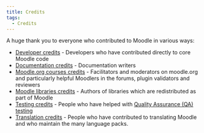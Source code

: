 ```yaml
---
title: Credits
tags:
  - Credits
---
```

A huge thank you to everyone who contributed to Moodle in various ways:

- [Developer credits](https://moodle.org/dev/) - Developers who have contributed directly to core Moodle code
- [Documentation credits](./credits/documentation) - Documentation writers
- [Moodle.org courses credits](./credits/moodleorg) - Facilitators and moderators on moodle.org and particularly helpful Moodlers in the forums, plugin validators and reviewers
- [Moodle libraries credits](./credits/thirdpartylibs) - Authors of libraries which are redistributed as part of Moodle
- [Testing credits](./credits/testing) - People who have helped with [Quality Assurance (QA) testing](/general/development/process/testing/qa)
- [Translation credits](http://lang.moodle.org/local/amos/credits.php) - People who have contributed to translating Moodle and who maintain the many language packs.
